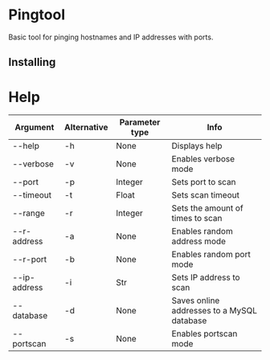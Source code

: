 # Pingtool

Basic tool for pinging hostnames and IP addresses with ports.

## Installing

# Help
|   Argument   | Alternative | Parameter type |                    Info                    |
|--------------|-------------|----------------|--------------------------------------------|
|    --help    |      -h     |      None      |               Displays help                |
|  --verbose   |      -v     |      None      |            Enables verbose mode            |
|    --port    |      -p     |    Integer     |             Sets port to scan              |
|  --timeout   |      -t     |     Float      |             Sets scan timeout              |
|   --range    |      -r     |    Integer     |      Sets the amount of times to scan      |
| --r-address  |      -a     |      None      |        Enables random address mode         |
|   --r-port   |      -b     |      None      |          Enables random port mode          |
| --ip-address |      -i     |      Str       |          Sets IP address to scan           |
|  --database  |      -d     |      None      | Saves online addresses to a MySQL database |
|  --portscan  |      -s     |      None      |           Enables portscan mode            |
